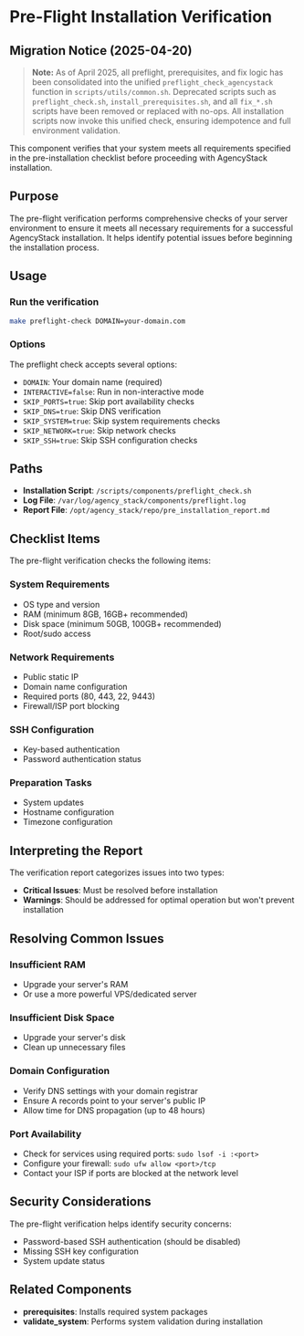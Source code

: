 # Pre-Flight Installation Verification

## Migration Notice (2025-04-20)

> **Note:** As of April 2025, all preflight, prerequisites, and fix logic has been consolidated into the unified `preflight_check_agencystack` function in `scripts/utils/common.sh`. Deprecated scripts such as `preflight_check.sh`, `install_prerequisites.sh`, and all `fix_*.sh` scripts have been removed or replaced with no-ops. All installation scripts now invoke this unified check, ensuring idempotence and full environment validation.

This component verifies that your system meets all requirements specified in the pre-installation checklist before proceeding with AgencyStack installation.

## Purpose

The pre-flight verification performs comprehensive checks of your server environment to ensure it meets all necessary requirements for a successful AgencyStack installation. It helps identify potential issues before beginning the installation process.

## Usage

### Run the verification

```bash
make preflight-check DOMAIN=your-domain.com
```

### Options

The preflight check accepts several options:

- `DOMAIN`: Your domain name (required)
- `INTERACTIVE=false`: Run in non-interactive mode
- `SKIP_PORTS=true`: Skip port availability checks
- `SKIP_DNS=true`: Skip DNS verification
- `SKIP_SYSTEM=true`: Skip system requirements checks
- `SKIP_NETWORK=true`: Skip network checks
- `SKIP_SSH=true`: Skip SSH configuration checks

## Paths

- **Installation Script**: `/scripts/components/preflight_check.sh`
- **Log File**: `/var/log/agency_stack/components/preflight.log`
- **Report File**: `/opt/agency_stack/repo/pre_installation_report.md`

## Checklist Items

The pre-flight verification checks the following items:

### System Requirements
- OS type and version
- RAM (minimum 8GB, 16GB+ recommended)
- Disk space (minimum 50GB, 100GB+ recommended)
- Root/sudo access

### Network Requirements
- Public static IP
- Domain name configuration
- Required ports (80, 443, 22, 9443)
- Firewall/ISP port blocking

### SSH Configuration
- Key-based authentication
- Password authentication status

### Preparation Tasks
- System updates
- Hostname configuration
- Timezone configuration

## Interpreting the Report

The verification report categorizes issues into two types:

- **Critical Issues**: Must be resolved before installation
- **Warnings**: Should be addressed for optimal operation but won't prevent installation

## Resolving Common Issues

### Insufficient RAM
- Upgrade your server's RAM
- Or use a more powerful VPS/dedicated server

### Insufficient Disk Space
- Upgrade your server's disk
- Clean up unnecessary files

### Domain Configuration
- Verify DNS settings with your domain registrar
- Ensure A records point to your server's public IP
- Allow time for DNS propagation (up to 48 hours)

### Port Availability
- Check for services using required ports: `sudo lsof -i :<port>`
- Configure your firewall: `sudo ufw allow <port>/tcp`
- Contact your ISP if ports are blocked at the network level

## Security Considerations

The pre-flight verification helps identify security concerns:
- Password-based SSH authentication (should be disabled)
- Missing SSH key configuration
- System update status

## Related Components

- **prerequisites**: Installs required system packages
- **validate_system**: Performs system validation during installation
